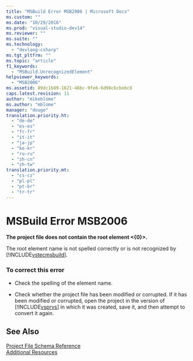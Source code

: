 ```yaml
---
title: "MSBuild Error MSB2006 | Microsoft Docs"
ms.custom: ""
ms.date: "10/29/2016"
ms.prod: "visual-studio-dev14"
ms.reviewer: ""
ms.suite: ""
ms.technology: 
  - "devlang-csharp"
ms.tgt_pltfrm: ""
ms.topic: "article"
f1_keywords: 
  - "MSBuild.UnrecognizedElement"
helpviewer_keywords: 
  - "MSB2006"
ms.assetid: 89dc1b89-1621-46bc-9fe6-6d98cbcbebc8
caps.latest.revision: 11
author: "mikeblome"
ms.author: "mblome"
manager: "douge"
translation.priority.ht: 
  - "de-de"
  - "es-es"
  - "fr-fr"
  - "it-it"
  - "ja-jp"
  - "ko-kr"
  - "ru-ru"
  - "zh-cn"
  - "zh-tw"
translation.priority.mt: 
  - "cs-cz"
  - "pl-pl"
  - "pt-br"
  - "tr-tr"
---
```

# MSBuild Error MSB2006
**The project file does not contain the root element \<{0}>.**  
  
 The root element name is not spelled correctly or is not recognized by [!INCLUDE[vstecmsbuild](../extensibility/internals/includes/vstecmsbuild_md.md)].  
  
### To correct this error  
  
-   Check the spelling of the element name.  
  
-   Check whether the project file has been modified or corrupted. If it has been modified or corrupted, open the project in the version of [!INCLUDE[vsprvs](../code-quality/includes/vsprvs_md.md)] in which it was created, save it, and then attempt to convert it again.  
  
## See Also  
 [Project File Schema Reference](../msbuild/msbuild-project-file-schema-reference.md)   
 [Additional Resources](../msbuild/additional-msbuild-resources.md)